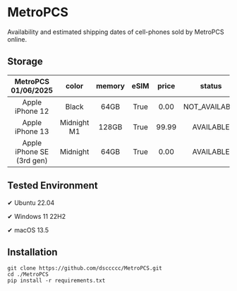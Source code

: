 # MetroPCS
Availability and estimated shipping dates of cell-phones sold by MetroPCS online.
## Storage
|MetroPCS 01/06/2025|color|memory|eSIM|price|status|shipping from|shipping to|
|:--:|:--:|:--:|:--:|:--:|:--:|:--:|:--:|
|Apple iPhone 12|Black|64GB|True|0.00|NOT_AVAILABLE|01/13/2025|01/21/2025|
|Apple iPhone 13|Midnight M1|128GB|True|99.99|AVAILABLE|01/06/2025|01/09/2025|
|Apple iPhone SE (3rd gen)|Midnight|64GB|True|0.00|AVAILABLE|01/06/2025|01/09/2025|

## Tested Environment
✔ Ubuntu 22.04

✔ Windows 11 22H2

✔ macOS 13.5
## Installation
```
git clone https://github.com/dsccccc/MetroPCS.git
cd ./MetroPCS
pip install -r requirements.txt
```
